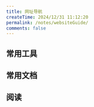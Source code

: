 ```yaml
---
title: 网址导航
createTime: 2024/12/31 11:12:20
permalink: /notes/websiteGuide/
comments: false
---
```


## 常用工具

<CardGrid>
  <LinkCard title="ProcessOn"  href="https://www.processon.com/diagrams" />
  <LinkCard title="JSON在线编辑器"  href="https://json4u.cn/editor" />
  <LinkCard title="印记中文"  href="https://docschina.org/" />
  <LinkCard title="图片压缩"  href="https://tinypng.com/" />
  <LinkCard title="在线工具"  href="https://tool.lu/" />
  <!-- <LinkCard title="印记中文"  href=" https://docschina.org/" />
  <LinkCard title="印记中文"  href=" https://docschina.org/" /> -->
</CardGrid>

## 常用文档
<CardGrid>
  <LinkCard title="vue3中文文档" icon="logos:vue"  href="https://cn.vuejs.org/" />
  <LinkCard title="flutter中文文档" icon="logos:flutter"  href="https://docs.flutter.cn/" />
  <LinkCard title="nuxt3中文文档"  icon="logos:nuxt" href="https://www.nuxt.com.cn/" />
  <!-- <LinkCard title="图片压缩"  href="https://tinypng.com/" />
  <LinkCard title="在线工具"  href="https://tool.lu/" /> -->
  <!-- <LinkCard title="印记中文"  href=" https://docschina.org/" />
  <LinkCard title="印记中文"  href=" https://docschina.org/" /> -->
</CardGrid>


## 阅读
<CardGrid>
  <LinkCard title="Es6 入门教程"   href="https://es6.ruanyifeng.com/" />
  <LinkCard title="Hello 算法"   href="https://www.hello-algo.com/" />
  <LinkCard title="Promisejs"  href="https://www.promisejs.org/" />
  <LinkCard title="JavaScript权威指南"  href="https://github.com/ten-ltw/JavaScript-The-Definitive-Guide-7th-zh" />
  <!-- <LinkCard title="印记中文"  href=" https://docschina.org/" />
  <LinkCard title="印记中文"  href=" https://docschina.org/" /> -->
</CardGrid>